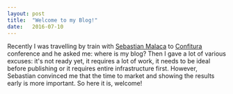 ```yaml
---
layout: post
title:  "Welcome to my Blog!"
date:   2016-07-10
---
```


<!--more-->

Recently I was travelling by train with [Sebastian
Malaca](http://letstalkaboutjava.blogspot.com) to
[Confitura](http://2016.confitura.pl) conference and he asked me: where is my
blog? Then I gave a lot of various excuses: it's not ready yet, it requires a
lot of work, it needs to be ideal before publishing or it requires entire
infrastructure first. However, Sebastian convinced me that the time to market
and showing the results early is more important. So here it is, welcome!
